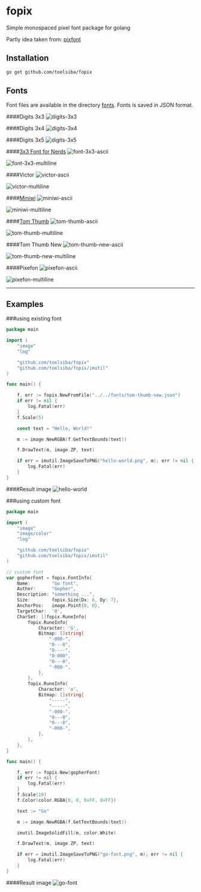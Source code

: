 # fopix
Simple monospaced pixel font package for golang

Partly idea taken from: [pixfont](https://github.com/pbnjay/pixfont)

## Installation
```bash
go get github.com/toelsiba/fopix
```

## Fonts

Font files are available in the directory [fonts](fonts). Fonts is saved in JSON format.

####Digits 3x3
![digits-3x3](images/digits-3x3.png)

####Digits 3x4
![digits-3x4](images/digits-3x4.png)

####Digits 3x5
![digits-3x5](images/digits-3x5.png)

####[3x3 Font for Nerds](http://cargocollective.com/slowercase/3x3-Font-for-Nerds)
![font-3x3-ascii](images/font-3x3-ascii.png)

![font-3x3-multiline](images/font-3x3-multiline.png)

####Victor
![victor-ascii](images/victor-ascii.png)

![victor-multiline](images/victor-multiline.png)

####[Miniwi](https://github.com/sshbio/miniwi)
![miniwi-ascii](images/miniwi-ascii.png)

![miniwi-multiline](images/miniwi-multiline.png)

####[Tom Thumb](http://robey.lag.net/2010/01/23/tiny-monospace-font.html#comment-1526952840)
![tom-thumb-ascii](images/tom-thumb-ascii.png)

![tom-thumb-multiline](images/tom-thumb-multiline.png)

####Tom Thumb New
![tom-thumb-new-ascii](images/tom-thumb-new-ascii.png)

![tom-thumb-new-multiline](images/tom-thumb-new-multiline.png)

####Pixefon
![pixefon-ascii](images/pixefon-4x5-ascii.png)

![pixefon-multiline](images/pixefon-4x5-multiline.png)

---

## Examples

###using existing font
```go
package main

import (
	"image"
	"log"

	"github.com/toelsiba/fopix"
	"github.com/toelsiba/fopix/imutil"
)

func main() {

	f, err := fopix.NewFromFile("../../fonts/tom-thumb-new.json")
	if err != nil {
		log.Fatal(err)
	}
	f.Scale(5)

	const text = "Hello, World!"

	m := image.NewRGBA(f.GetTextBounds(text))

	f.DrawText(m, image.ZP, text)

	if err = imutil.ImageSaveToPNG("hello-world.png", m); err != nil {
		log.Fatal(err)
	}
}
```
####Result image
![hello-world](images/hello-world.png)


###using custom font
```go
package main

import (
	"image"
	"image/color"
	"log"

	"github.com/toelsiba/fopix"
	"github.com/toelsiba/fopix/imutil"
)

// custom font
var gopherFont = fopix.FontInfo{
	Name:        "Go font",
	Author:      "Gopher",
	Description: "something ...",
	Size:        fopix.Size{Dx: 6, Dy: 7},
	AnchorPos:   image.Point{0, 0},
	TargetChar:  '0',
	CharSet: []fopix.RuneInfo{
		fopix.RuneInfo{
			Character: 'G',
			Bitmap: []string{
				"-000-",
				"0---0",
				"0----",
				"0-000",
				"0---0",
				"-000-",
			},
		},
		fopix.RuneInfo{
			Character: 'o',
			Bitmap: []string{
				"-----",
				"-----",
				"-000-",
				"0---0",
				"0---0",
				"-000-",
			},
		},
	},
}

func main() {

	f, err := fopix.New(gopherFont)
	if err != nil {
		log.Fatal(err)
	}
	f.Scale(10)
	f.Color(color.RGBA{0, 0, 0xFF, 0xFF})

	text := "Go"

	m := image.NewRGBA(f.GetTextBounds(text))

	imutil.ImageSolidFill(m, color.White)

	f.DrawText(m, image.ZP, text)

	if err = imutil.ImageSaveToPNG("go-font.png", m); err != nil {
		log.Fatal(err)
	}
}
```
####Result image
![go-font](images/go-font.png)
